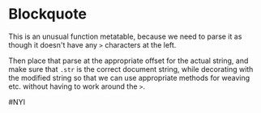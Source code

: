 # Blockquote


This is an unusual function metatable, because we need to parse it as though
it doesn't have any `>` characters at the left\.

Then place that parse at the appropriate offset for the actual string, and
make sure that `.str` is the correct document string, while decorating with
the modified string so that we can use appropriate methods for weaving etc\.
without having to work around the `>`\.

\#NYI
